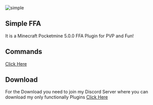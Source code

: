 ![simple](https://github.com/DerCommander620/FFA/assets/128488492/6c1db687-893b-4d81-b470-96e80c46a4dc)
## Simple FFA

It is a Minecraft Pocketmine 5.0.0 FFA Plugin for PVP and Fun!

## Commands
[Click Here](https://github.com/DerCommander620\FFA\resources\Commands.md)

## Download
For the Download you need to join my Discord Server where you can download my only functionally Plugins [Click Here](https://discord.gg/JdSPF74APe)
